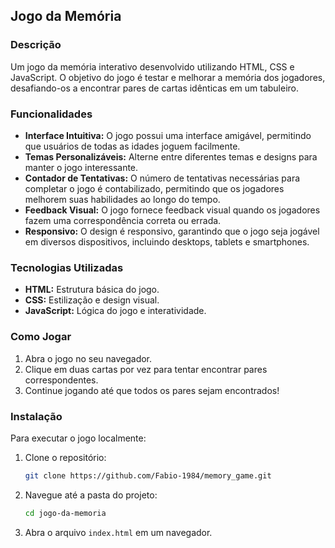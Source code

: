 ## Jogo da Memória

### Descrição
Um jogo da memória interativo desenvolvido utilizando HTML, CSS e JavaScript. O objetivo do jogo é testar e melhorar a memória dos jogadores, desafiando-os a encontrar pares de cartas idênticas em um tabuleiro.

### Funcionalidades
- **Interface Intuitiva:** O jogo possui uma interface amigável, permitindo que usuários de todas as idades joguem facilmente.
- **Temas Personalizáveis:** Alterne entre diferentes temas e designs para manter o jogo interessante.
- **Contador de Tentativas:** O número de tentativas necessárias para completar o jogo é contabilizado, permitindo que os jogadores melhorem suas habilidades ao longo do tempo.
- **Feedback Visual:** O jogo fornece feedback visual quando os jogadores fazem uma correspondência correta ou errada.
- **Responsivo:** O design é responsivo, garantindo que o jogo seja jogável em diversos dispositivos, incluindo desktops, tablets e smartphones.

### Tecnologias Utilizadas
- **HTML:** Estrutura básica do jogo.
- **CSS:** Estilização e design visual.
- **JavaScript:** Lógica do jogo e interatividade.

### Como Jogar
1. Abra o jogo no seu navegador.
2. Clique em duas cartas por vez para tentar encontrar pares correspondentes.
3. Continue jogando até que todos os pares sejam encontrados!

### Instalação
Para executar o jogo localmente:
1. Clone o repositório:
   ```bash
   git clone https://github.com/Fabio-1984/memory_game.git
   ```
2. Navegue até a pasta do projeto:
   ```bash
   cd jogo-da-memoria
   ```
3. Abra o arquivo `index.html` em um navegador.
